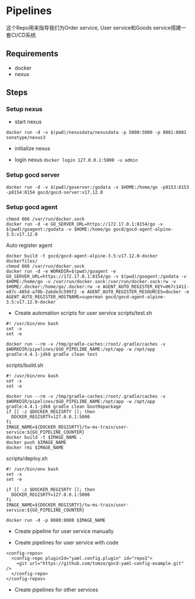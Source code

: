 # Pipelines

这个Repo用来指导我们为Order service, User service和Goods service搭建一套CI/CD系统

## Requirements

* docker
* nexus

## Steps
### Setup nexus
* start nexus
```
docker run -d -v $(pwd)/nexusdata/nexusdata -p 5000:5000 -p 8081:8081 sonatype/nexus3
```
* initialize nexus

* login nexus
```docker login 127.0.0.1:5000 -u admin```

### Setup gocd server
```
docker run -d -v $(pwd)/goserver:/godata -v $HOME:/home/go -p8153:8153 -p8154:8154 gocd/gocd-server:v17.12.0
```

### Setup gocd agent

```
chmod 666 /var/run/docker.sock
docker run -d -e GO_SERVER_URL=https://172.17.0.1:8154/go -v $(pwd)/goagent:/godata -v $HOME:/home/go gocd/gocd-agent-alpine-3.5:v17.12.0
```

Auto register agent

```
docker build -t gocd/gocd-agent-alpine-3.5:v17.12.0-docker dockerfiles/
chmod 666 /var/run/docker.sock
docker run -d -e WORKDIR=$(pwd)/goagent -e GO_SERVER_URL=https://172.17.0.1:8154/go -v $(pwd)/goagent:/godata -v $HOME:/home/go -v /var/run/docker.sock:/var/run/docker.sock:rw -v $HOME/.docker:/home/go/.docker:rw -e AGENT_AUTO_REGISTER_KEY=067c1411-e87c-485d-a70b-2abde3c599f2 -e AGENT_AUTO_REGISTER_RESOURCES=docker -e AGENT_AUTO_REGISTER_HOSTNAME=superman gocd/gocd-agent-alpine-3.5:v17.12.0-docker
```

* Create automation scripts for user service
scripts/test.sh
```
#! /usr/bin/env bash
set -x
set -e

docker run --rm -v /tmp/gradle-caches:/root/.gradle/caches -v $WORKDIR/pipelines/$GO_PIPELINE_NAME:/opt/app -w /opt/app gradle:4.4.1-jdk8 gradle clean test
```
scripts/build.sh
```
#! /usr/bin/env bash
set -x
set -e

docker run --rm -v /tmp/gradle-caches:/root/.gradle/caches -v $WORKDIR/pipelines/$GO_PIPELINE_NAME:/opt/app -w /opt/app gradle:4.4.1-jdk8 gradle clean bootRepackage
if [[ -z $DOCKER_REGISRTY ]]; then
  DOCKER_REGISRTY=127.0.0.1:5000
fi
IMAGE_NAME=${DOCKER_REGISRTY}/tw-ms-train/user-service:${GO_PIPELINE_COUNTER}
docker build -t $IMAGE_NAME .
docker push $IMAGE_NAME
docker rmi $IMAGE_NAME
```
scripts/deploy.sh
```
#! /usr/bin/env bash
set -x
set -e

if [[ -z $DOCKER_REGISRTY ]]; then
  DOCKER_REGISRTY=127.0.0.1:5000
fi
IMAGE_NAME=${DOCKER_REGISRTY}/tw-ms-train/user-service:${GO_PIPELINE_COUNTER}

docker run -d -p 8080:8080 $IMAGE_NAME
```


* Create pipeline for user service manually



* Create pipelines for user service with code 
```
<config-repos>
  <config-repo pluginId="yaml.config.plugin" id="repo1">
    <git url="https://github.com/tomzo/gocd-yaml-config-example.git" />
  </config-repo>
</config-repos>
```

* Create pipelines for other services